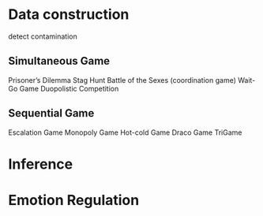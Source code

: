 # Data construction
detect contamination
## Simultaneous Game
Prisoner’s Dilemma
Stag Hunt
Battle of the Sexes (coordination game)
Wait-Go Game
Duopolistic Competition
## Sequential Game
Escalation Game
Monopoly Game
Hot-cold Game
Draco Game
TriGame



# Inference


# Emotion Regulation